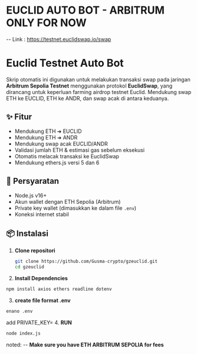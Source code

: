 # EUCLID AUTO BOT - ARBITRUM ONLY FOR NOW
-- Link : https://testnet.euclidswap.io/swap


# Euclid Testnet Auto Bot 
Skrip otomatis ini digunakan untuk melakukan transaksi swap pada jaringan **Arbitrum Sepolia Testnet** menggunakan protokol **EuclidSwap**, yang dirancang untuk keperluan farming airdrop testnet Euclid. Mendukung swap ETH ke EUCLID, ETH ke ANDR, dan swap acak di antara keduanya.

## ✨ Fitur

- Mendukung ETH ➜ EUCLID
- Mendukung ETH ➜ ANDR
- Mendukung swap acak EUCLID/ANDR
- Validasi jumlah ETH & estimasi gas sebelum eksekusi
- Otomatis melacak transaksi ke EuclidSwap
- Mendukung ethers.js versi 5 dan 6

## 🧾 Persyaratan

- Node.js v16+
- Akun wallet dengan ETH Sepolia (Arbitrum)
- Private key wallet (dimasukkan ke dalam file `.env`)
- Koneksi internet stabil

## 📦 Instalasi

1. **Clone repositori**
   ```bash
   git clone https://github.com/Gusma-crypto/gzeuclid.git
   cd gzeuclid
   ```
2. **Install Dependencies**
```bash
npm install axios ethers readline dotenv
```
3. **create file format .env**
```bash
enano .env
```
add 
PRIVATE_KEY=
4. **RUN**
```bash
node index.js
```
noted:
-- **Make sure you have ETH ARBITRUM SEPOLIA for fees** 
